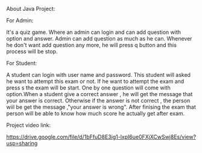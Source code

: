 About Java Project:


For Admin:

It's a quiz game. Where an admin can login and can add question with option and answer. Admin can add question as much as he can. Whenever he don't want add question any more, he will press q button and this process will be stop.

For Student:

A student can login with user name and password. This student will asked he want to attempt this exam or not. If he want to attempt the exam and press s the exam will be start. One by one question will come with option.When a student give a correct answer , he will get the message that your answer is correct. Otherwise if the answer is not correct , the person wiil be 
get the message ,"your answer is wrong". After finising the exam that person will be able to know how much score he actually get after exam.


Project video link:

https://drive.google.com/file/d/1bFfuD8E3ig1-lxpI6ue0FXjXCwSwj8Es/view?usp=sharing
